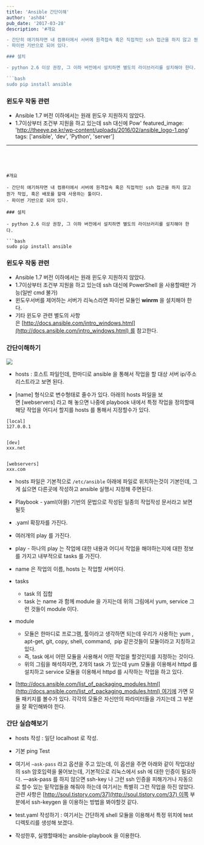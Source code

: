 ```yaml
---
title: 'Ansible 간단이해'
author: 'ash84'
pub_date: '2017-03-28'
description: '#개요

- 간단히 애기하자면 내 컴퓨터에서 서버에 원격접속 혹은 직접적인 ssh 접근을 하지 않고 뭔가 작업, 혹은 배포를 할때 사용하는 툴이다.
- 파이썬 기반으로 되어 있다.

### 설치

- python 2.6 이상 권장, 그 이하 버전에서 설치하면 별도의 라이브러리를 설치해야 한다. 

```bash 
sudo pip install ansible 
```

### 윈도우 작동 관련

- Ansible 1.7 버전 이하에서는 원래 윈도우 지원하지 않았다.
- 1.7이상부터 조건부 지원을 하고 있는데 ssh 대신에 Pow'
featured_image: 'http://theeye.pe.kr/wp-content/uploads/2016/02/ansible_logo-1.png'
tags: ['ansible', 'dev', 'Python', 'server']
---
```




#개요

- 간단히 애기하자면 내 컴퓨터에서 서버에 원격접속 혹은 직접적인 ssh 접근을 하지 않고 뭔가 작업, 혹은 배포를 할때 사용하는 툴이다.
- 파이썬 기반으로 되어 있다.

### 설치

- python 2.6 이상 권장, 그 이하 버전에서 설치하면 별도의 라이브러리를 설치해야 한다. 

```bash 
sudo pip install ansible 
```

### 윈도우 작동 관련

- Ansible 1.7 버전 이하에서는 원래 윈도우 지원하지 않았다.
- 1.7이상부터 조건부 지원을 하고 있는데 ssh 대신에 PowerShell 을 사용할때만 가능(일반 cmd 불가)
- 윈도우서버를 제어하는 서버가 리눅스라면 파이썬 모듈인 **winrm** 을 설치해야 한다. 
- 기타 윈도우 관련 별도의 사항은 [http://docs.ansible.com/intro_windows.html](http://docs.ansible.com/intro_windows.html) 를 참고한다. 

### 간단이해하기
 
![](http://ash84.net/wp-content/uploads/1/cfile30.uf.2122BE4C5472B0C31A9175.png)

- hosts : 호스트 파일인데, 한마디로 ansible 을 통해서 작업을 할 대상 서버 ip/주소 리스트라고 보면 된다. 

- [name] 형식으로 변수형태로 줄수가 있다. 아래의 hosts 파일을 보면 [webservers] 라고 해 놓으면 나중에 playbook 내에서 특정 작업을 정의할때 해당 작업을 어디서 할지를 hosts 를 통해서 지정할수가 있다. 

```
[local]  
127.0.0.1


[dev]  
xxx.net

  
[webservers]  
xxx.com
```

- hosts 파일은 기본적으로 `/etc/ansible` 아래에 파일로 위치하는것이 기본인데, 그게 싫으면 다른곳에 작성하고 ansible 실행시 지정해 주면된다. 

- Playbook - yaml(야믈) 기반의 문법으로 작성된 일종의 작업작성 문서라고 보면 될듯

- .yaml 확장자를 가진다. 

- 여러개의 play 를 가진다. 

- play - 하나의 play 는 작업에 대한 내용과 어디서 작업을 해야하는지에 대한 정보를 가지고 내부적으로 tasks 를 가진다. 

- name 은 작업의 이름, hosts 는 작업할 서버이다. 

- tasks 
  - task 의 집합
  - task 는 name 과 함께 module 을 가지는데 위의 그림에서 yum, service 그런 것들이 module 이다. 


- module
  - 모듈은 한마디로 프로그램, 툴이라고 생각하면 되는데 우리가 사용하는 yum , apt-get, git, copy, shell, command,  pip 같은것들이 모듈이라고 지칭하고 있다. 
  - 즉, task 에서 어떤 모듈을 사용해서 어떤 작업을 할것인지를 지정하는 것이다. 
  - 위의 그림을 해석하자면, 2개의 task 가 있는데 yum 모듈을 이용해서 httpd 를 설치하고 service 모듈을 이용해서 httpd 를 시작하는 작업을 하고 있다. 

- [http://docs.ansible.com/list_of_packaging_modules.html](http://docs.ansible.com/list_of_packaging_modules.html) 여기에 가면 모듈 패키지를 볼수가 있다. 각각의 모듈은 자신만의 파라미터들을 가지는데 그 부분을 잘 확인해봐야 한다.


### 간단 실습해보기 

- hosts 작성 : 일단 localhost 로 작성. 

<script src="https://gist.github.com/AhnSeongHyun/b1df358fac9e83b578c7.js"></script>

- 기본 ping Test

- 여기서 `—ask-pass` 라고 옵션을 주고 있는데, 이 옵션을 주면 아래와 같이 작업대상의 ssh 암호입력을 물어보는데, 기본적으로 리눅스에서 ssh 에 대한 인증이 필요하다. —ask-pass 를 하지 않으면 ssh-key 나 그런 ssh 인증을 피해가거나 자동으로 할수 있는 밑작업들을 해줘야 하는데 여기서는 특별히 그런 작업을 하진 않았다. 관련 사항은 [http://soul.tistory.com/37](http://soul.tistory.com/37) 이쪽 부분에서 ssh-keygen 을 이용하는 방법을 봐야할것 같다. 


<script src="https://gist.github.com/AhnSeongHyun/b1df358fac9e83b578c7.js"></script>

- test.yaml 작성하기 : 여기서는 간단하게 shell 모듈을 이용해서 특정 위치에 test 디렉토리를 생성해 보겠다. 

<script src="https://gist.github.com/AhnSeongHyun/dfe9351365c0b76b2c7b.js"></script>

- 작성한후, 실행할때에는 ansible-playbook 을 이용한다. 

<script src="https://gist.github.com/AhnSeongHyun/d83626ebca6c25b53567.js"></script>




